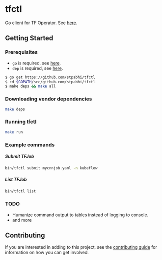 # tfctl

Go client for TF Operator. See [here](https://github.com/kubeflow/tf-operator).

## Getting Started

### Prerequisites

* `go` is required, see [here](https://golang.org/).
* `dep` is required, see [here](https://github.com/golang/dep/).

```bash
$ go get https://github.com/stpabhi/tfctl
$ cd $GOPATH/src/github.com/stpabhi/tfctl
$ make deps && make all
```

### Downloading vendor dependencies

```bash
make deps
```

### Running tfctl

```bash
make run
```

### Example commands

##### Submit TFJob
```bash
bin/tfctl submit mycnnjob.yaml -n kubeflow

```

##### List TFJob
```bash
bin/tfctl list

```

### TODO

* Humanize command output to tables instead of logging to console.
* and more

## Contributing

If you are interested in adding to this project, see the [contributing guide](CONTRIBUTING.md) for information on how you can get involved.